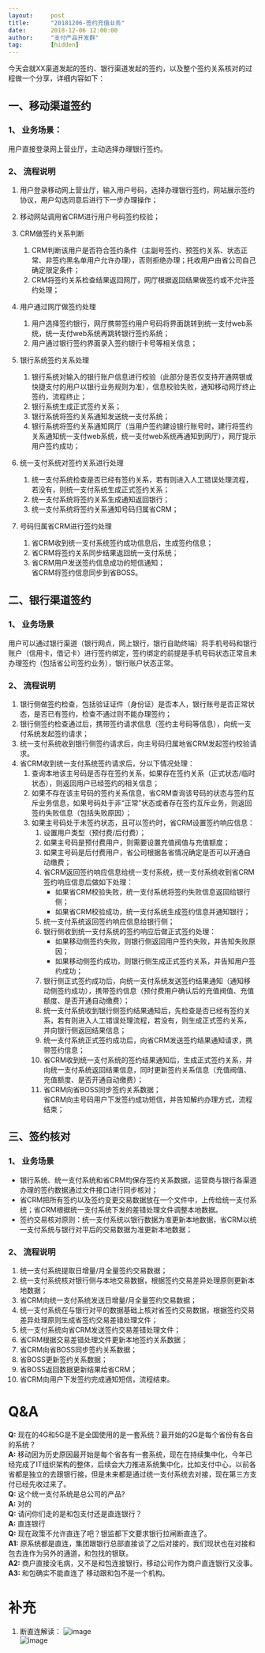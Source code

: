 ```yaml
---  
layout:     post   
title:      "20181206-签约充值业务"  
date:       2018-12-06 12:00:00  
author:     "支付产品开发群"  
tag:		[hidden] 
---
```


今天会就XX渠道发起的签约、银行渠道发起的签约，以及整个签约关系核对的过程做一个分享，详细内容如下：

## 一、移动渠道签约
### 1、 业务场景：
用户直接登录网上营业厅，主动选择办理银行签约。

### 2、 流程说明

1. 用户登录移动网上营业厅，输入用户号码，选择办理银行签约，网站展示签约协议，用户勾选同意后进行下一步办理操作；
2. 移动网站调用省CRM进行用户号码签约校验；
3. CRM做签约关系判断
   1. CRM判断该用户是否符合签约条件（主副号签约、预签约关系、状态正常、非签约黑名单用户允许办理），否则拒绝办理；托收用户由省公司自己确定限定条件；
   2. CRM将签约关系检查结果返回网厅，网厅根据返回结果做签约或不允许签约处理；

4. 用户通过网厅做签约处理
   1. 用户选择签约银行，网厅携带签约用户号码将界面跳转到统一支付web系统，统一支付web系统再跳转银行签约系统；
   2. 用户通过银行签约界面录入签约银行卡号等相关信息；
5. 银行系统签约关系处理
   1. 银行系统对输入的银行账户信息进行校验（此部分是否仅支持开通网银或快捷支付的用户以银行业务规则为准），信息校验失败，通知移动网厅终止签约，流程终止；
   2. 银行系统生成正式签约关系；
   3. 银行系统将签约关系通知发送统一支付系统；
   4. 银行系统将签约关系通知网厅（当用户签约建设银行账号时，建行将签约关系通知统一支付web系统，统一支付web系统再通知到网厅），网厅提示用户签约成功；
6. 统一支付系统对签约关系进行处理
   1. 统一支付系统检查是否已经有签约关系，若有则进入人工错误处理流程，若没有，则统一支付系统生成正式签约关系；
   2. 统一支付系统将签约关系生成通知返回银行；
   3. 统一支付系统将签约关系通知号码归属省CRM；
7. 号码归属省CRM进行签约处理
   1. 省CRM收到统一支付系统签约成功信息后，生成签约信息；
   2. 省CRM将签约关系同步结果返回统一支付系统；
   3. 省CRM用户发送签约信息成功的短信通知；  
省CRM将签约信息同步到省BOSS。

## 二、银行渠道签约
### 1、 业务场景
用户可以通过银行渠道（银行网点，网上银行，银行自助终端）将手机号码和银行账户（信用卡，借记卡）进行签约绑定，签约绑定的前提是手机号码状态正常且未办理签约（包括省公司签约业务），银行账户状态正常。

### 2、 流程说明

1. 银行侧做签约检查，包括验证证件（身份证）是否本人，银行账号是否正常状态，是否已有签约，检查不通过则不能办理签约；
2. 银行侧签约检查通过后，携带签约请求信息（签约主号码等信息），向统一支付系统发起签约请求；
3. 统一支付系统收到银行侧签约请求后，向主号码归属地省CRM发起签约校验请求。
4. 省CRM收到统一支付系统签约请求后，分以下情况处理：
   1. 查询本地该主号码是否存在签约关系，如果存在签约关系（正式状态/临时状态），则返回用户已经签约的相关信息；
   2. 如果不存在该主号码的签约关系信息，省CRM查询该号码的状态与签约互斥业务信息，如果号码处于非“正常”状态或者存在签约互斥业务，则返回签约失败信息（包括失败原因）；
   3. 如果主号码处于未签约状态，且可以签约时，省CRM设置签约响应信息：
      1. 设置用户类型（预付费/后付费）；
      2. 如果主号码是预付费用户，则需要设置充值阀值与充值额度；
      3. 如果主号码是后付费用户，省公司根据各省情况确定是否可以开通自动缴费；
      4. 省CRM返回签约响应信息给统一支付系统，统一支付系统收到省CRM签约响应信息后做如下处理：
         - 如果省CRM校验失败，统一支付系统将签约失败信息返回给银行侧；
         - 如果省CRM校验成功，统一支付系统生成签约信息并通知银行；
      5. 统一支付系统返回签约响应信息给银行侧；
      6. 银行侧收到统一支付系统的签约响应后做正式签约处理：
         - 如果移动侧签约失败，则银行侧返回用户签约失败，并告知失败原因；
         - 如果移动侧签约成功，则银行侧生成正式签约关系，并告知用户签约成功；
      7. 银行侧正式签约成功后，向统一支付系统发送签约结果通知（通知移动侧签约成功），携带签约信息（预付费用户确认后的充值阀值、充值额度、是否开通自动缴费）；
      8. 统一支付系统收到银行侧签约结果通知后，先检查是否已经有签约关系，若有则进入人工错误处理流程，若没有，则生成正式签约关系，并向银行侧返回结果信息；
      9. 统一支付系统正式签约成功后，向省CRM发送签约结果通知请求，携带签约信息；
      10. 省CRM收到统一支付系统的签约结果通知后，生成正式签约关系，并向统一支付系统返回结果信息，同时更新签约关系信息（充值阀值、充值额度、是否开通自动缴费）；
      11. 省CRM向省BOSS同步签约关系数据；  
省CRM向主号码用户下发签约成功短信，并告知解约办理方式，流程结束；

## 三、签约核对
### 1、 业务场景
- 银行系统、统一支付系统和省CRM均保存签约关系数据，运营商与银行各渠道办理的签约数据通过文件接口进行同步核对；
- 省CRM把所有签约以及签约变更交易数据放在一个文件中，上传给统一支付系统；省CRM根据统一支付系统下发的差错处理文件调整本地数据。
- 签约交易核对原则：统一支付系统以银行数据为准更新本地数据，省CRM以统一支付系统与银行对平后的交易数据为准更新本地数据；

### 2、 流程说明
1. 统一支付系统提取日增量/月全量签约交易数据；
2. 统一支付系统核对银行侧与本地交易数据，根据签约交易差异处理原则更新本地数据；
3. 省CRM向统一支付系统发送日增量/月全量签约交易数据；
4. 统一支付系统在与银行对平的数据基础上核对省签约交易数据，根据签约交易差异处理原则生成省签约交易差错处理文件；
5. 统一支付系统向省CRM发送签约交易差错处理文件；
6. 省CRM根据交易差错处理文件更新本地签约关系数据；
7. 省CRM向省BOSS同步签约关系数据；
8. 省BOSS更新签约关系数据；
9. 省BOSS返回数据更新结果给省CRM；
10. 省CRM向用户下发签约完成通知短信，流程结束。


# Q&A
**Q:** 现在的4G和5G是不是全国使用的是一套系统？最开始的2G是每个省份有各自的系统？  
**A:** 移动因为历史原因最开始是每个省各有一套系统，现在在持续集中化，今年已经完成了IT组织架构的整体，后续会大力推进系统集中化，比如支付中心，以前各省都是独立的去跟银行接，但是未来都是通过统一支付系统去对接，现在第三方支付已经先收过来了。  
**Q:** 这个统一支付系统是总公司的产品?  
**A:** 对的  
**Q:** 请问你们走的是和包支付还是直连银行？  
**A:** 直连银行  
**Q:** 现在政策不允许直连了吧？银监都下文要求银行拉闸断直连了。  
**A1:** 原系统都是直连，集团跟银行总部直接谈了之后对接的，我们现状也在对接和包去连作为另外的通道，和包找的银联。  
**A2:** 商户直接没毛病，又不是和包连接银行，移动公司作为商户直连银行又没事。  
**A3:** 和包确实不能直连了 移动跟和包不是一个机构。  

# 补充
1. 断直连解读：
![image](http://static.cocolian.cn/img/20181206_193347.png)   
![image](http://static.cocolian.cn/img/20181206_193422.png)